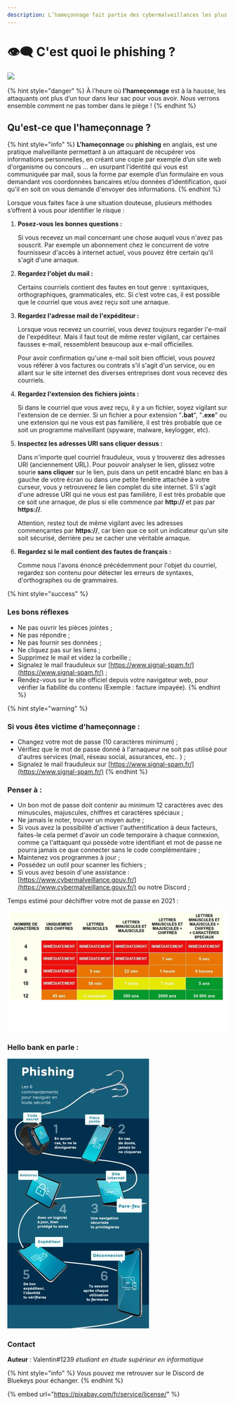 ```yaml
---
description: L’hameçonnage fait partie des cybermalveillances les plus connus en 2021
---
```


# 👁️‍🗨️ C'est quoi le phishing ?

![](../.gitbook/assets/scam-3933004_1920.jpg)

{% hint style="danger" %}
À l’heure où **l’hameçonnage** est à la hausse, les attaquants ont plus d’un tour dans leur sac pour vous avoir. Nous verrons ensemble comment ne pas tomber dans le piège !
{% endhint %}

## **Qu'est-ce que l'hameçonnage ?**

{% hint style="info" %}
**L’hameçonnage** ou **phishing** en anglais, est une pratique malveillante permettant à un attaquant de récupérer vos informations personnelles, en créant une copie par exemple d’un site web d'organisme ou concours ... en usurpant l’identité qui vous est communiquée par mail, sous la forme par exemple d’un formulaire en vous demandant vos coordonnées bancaires et/ou données d’identification, quoi qu'il en soit on vous demande d'envoyer des informations.
{% endhint %}

Lorsque vous faites face à une situation douteuse, plusieurs méthodes s’offrent à vous pour identifier le risque :

1. **Posez-vous les bonnes questions :**

   Si vous recevez un mail concernant une chose auquel vous n'avez pas souscrit. Par exemple un abonnement chez le concurrent de votre fournisseur d'accès à internet actuel, vous pouvez être certain qu'il s'agit d'une arnaque.

2. **Regardez l'objet du mail :**

   Certains courriels contient des fautes en tout genre : syntaxiques, orthographiques, grammaticales, etc. Si c’est votre cas, il est possible que le courriel que vous avez reçu soit une arnaque.

3. **Regardez l'adresse mail de l'expéditeur :**

   Lorsque vous recevez un courriel, vous devez toujours regarder l'e-mail de l'expéditeur. Mais il faut tout de même rester vigilant, car certaines fausses e-mail, ressemblent beaucoup aux e-mail officielles.

   Pour avoir confirmation qu'une e-mail soit bien officiel, vous pouvez vous référer à vos factures ou contrats s'il s'agit d'un service, ou en allant sur le site internet des diverses entreprises dont vous recevez des courriels.

4. **Regardez l'extension des fichiers joints :**

   Si dans le courriel que vous avez reçu, il y a un fichier, soyez vigilant sur l'extension de ce dernier. Si un fichier a pour extension "**.bat**", "**.exe**" ou une extension qui ne vous est pas familière, il est très probable que ce soit un programme malveillant \(spyware, malware, keylogger, etc\).

5. **Inspectez les adresses URI sans cliquer dessus :**

   Dans n'importe quel courriel frauduleux, vous y trouverez des adresses URI \(anciennement URL\). Pour pouvoir analyser le lien, glissez votre sourie **sans cliquer** sur le lien, puis dans un petit encadré blanc en bas à gauche de votre écran ou dans une petite fenêtre attachée à votre curseur, vous y retrouverez le lien complet du site internet. S'il s'agit d'une adresse URI qui ne vous est pas familière, il est très probable que ce soit une arnaque, de plus si elle commence par **http://** et pas par **https://**.

   Attention, restez tout de même vigilant avec les adresses commençantes par **https://**, car bien que ce soit un indicateur qu'un site soit sécurisé, derrière peu se cacher une véritable arnaque.

6. **Regardez si le mail contient des fautes de français :**

   Comme nous l'avons énoncé précédemment pour l'objet du courriel, regardez son contenu pour détecter les erreurs de syntaxes, d'orthographes ou de grammaires.

{% hint style="success" %}
### **Les bons réflexes** 

* Ne pas ouvrir les pièces jointes ;
* Ne pas répondre ;
* Ne pas fournir ses données ;
* Ne cliquez pas sur les liens ;
* Supprimez le mail et videz la corbeille ;
* Signalez le mail frauduleux sur [https://www.signal-spam.fr/](https://www.signal-spam.fr/) ;
* Rendez-vous sur le site officiel depuis votre navigateur web, pour vérifier la fiabilité du contenu \(Exemple : facture impayée\).
{% endhint %}

{% hint style="warning" %}
### **Si vous êtes victime d'hameçonnage :**

* Changez votre mot de passe \(10 caractères minimum\) ;
* Vérifiez que le mot de passe donné à l'arnaqueur ne soit pas utilisé pour d'autres services \(mail, réseau social, assurances, etc.. \) ;
* Signalez le mail frauduleux sur [https://www.signal-spam.fr/](https://www.signal-spam.fr/)
{% endhint %}

### Penser à **:**

* Un bon mot de passe doit contenir au minimum 12 caractères avec des minuscules, majuscules, chiffres et caractères spéciaux ;
* Ne jamais le noter, trouver un moyen autre ;
* Si vous avez la possibilité d'activer l'authentification à deux facteurs, faites-le cela permet d'avoir un code temporaire à chaque connexion, comme ça l'attaquant qui possède votre identifiant et mot de passe ne pourra jamais ce que connecter sans le code complémentaire ;
* Maintenez vos programmes à jour ;
* Possédez un outil pour scanner les fichiers ;
* Si vous avez besoin d'une assistance : [https://www.cybermalveillance.gouv.fr/](https://www.cybermalveillance.gouv.fr/) ou notre Discord ;

Temps estimé pour déchiffrer votre mot de passe en 2021 :

![Tableau des estimations pour d&#xE9;chiffrer un mot de passe](../.gitbook/assets/image%20%287%29.png)

### **Hello bank en parle :**

![](../.gitbook/assets/image%20%2821%29.png)

### **Contact**

**Auteur** : Valentin\#1239 _étudiant en étude supérieur en informatique_

{% hint style="info" %}
Vous pouvez me retrouver sur le Discord de Bluekeys pour échanger.
{% endhint %}

{% embed url="https://pixabay.com/fr/service/license/" %}



